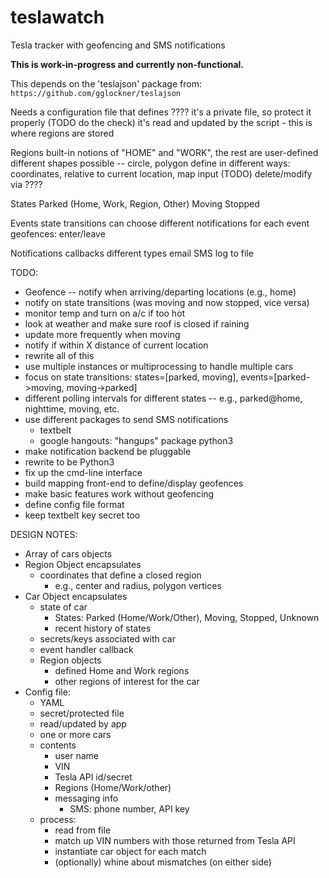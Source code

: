 # teslawatch
Tesla tracker with geofencing and SMS notifications

**This is work-in-progress and currently non-functional.**

This depends on the 'teslajson' package from: `https://github.com/gglockner/teslajson`

Needs a configuration file that defines ????
  it's a private file, so protect it properly (TODO do the check)
  it's read and updated by the script
    - this is where regions are stored

Regions
  built-in notions of "HOME" and "WORK", the rest are user-defined
  different shapes possible -- circle, polygon
  define in different ways:
    coordinates, relative to current location, map input (TODO)
  delete/modify via ????

States
  Parked (Home, Work, Region, Other)
  Moving
  Stopped

Events
  state transitions
    can choose different notifications for each event
  geofences: enter/leave

Notifications
  callbacks
  different types
    email
    SMS
    log to file

TODO:
  * Geofence -- notify when arriving/departing locations (e.g., home)
  * notify on state transitions (was moving and now stopped, vice versa)
  * monitor temp and turn on a/c if too hot
  * look at weather and make sure roof is closed if raining
  * update more frequently when moving
  * notify if within X distance of current location
  * rewrite all of this
  * use multiple instances or multiprocessing to handle multiple cars
  * focus on state transitions: states=[parked, moving], events=[parked->moving, moving->parked]
  * different polling intervals for different states -- e.g., parked@home, nighttime, moving, etc.
  * use different packages to send SMS notifications
    - textbelt
    - google hangouts: "hangups" package python3
  * make notification backend be pluggable
  * rewrite to be Python3
  * fix up the cmd-line interface
  * build mapping front-end to define/display geofences
  * make basic features work without geofencing
  * define config file format
  * keep textbelt key secret too


DESIGN NOTES:
* Array of cars objects
* Region Object encapsulates
  - coordinates that define a closed region
    * e.g., center and radius, polygon vertices
* Car Object encapsulates
  - state of car
    * States: Parked (Home/Work/Other), Moving, Stopped, Unknown
    * recent history of states
  - secrets/keys associated with car
  - event handler callback
  - Region objects
    * defined Home and Work regions
    * other regions of interest for the car
* Config file:
  - YAML
  - secret/protected file
  - read/updated by app
  - one or more cars
  - contents
    * user name
    * VIN
    * Tesla API id/secret
    * Regions (Home/Work/other)
    * messaging info
      - SMS: phone number, API key
  - process:
    * read from file
    * match up VIN numbers with those returned from Tesla API
    * instantiate car object for each match
    * (optionally) whine about mismatches (on either side)